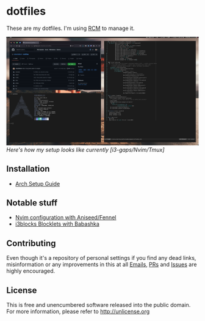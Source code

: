 dotfiles
===================
These are my dotfiles. I'm using [RCM](https://github.com/thoughtbot/rcm) to manage it.

![screenshot](https://github.com/RafaelDelboni/dotfiles/blob/master/docs/screenshot.png)
_Here's how my setup looks like currently [i3-gaps/Nvim/Tmux]_

## Installation
 - [Arch Setup Guide](https://github.com/RafaelDelboni/dotfiles/blob/master/docs/arch.md)

## Notable stuff
 - [Nvim configuration with Aniseed/Fennel](https://github.com/rafaeldelboni/dotfiles/tree/master/config/nvim)
 - [i3blocks Blocklets with Babashka](https://github.com/rafaeldelboni/dotfiles/tree/master/config/i3blocks/scripts)

## Contributing
Even though it's a repository of personal settings if you find any dead links, misinformation or any improvements in this at all
[Emails](https://github.com/rafaeldelboni), [PRs](https://github.com/rafaeldelboni/buildlogs/pulls) and [Issues](https://github.com/rafaeldelboni/buildlogs/issues)
are highly encouraged.

## License
This is free and unencumbered software released into the public domain.  
For more information, please refer to <http://unlicense.org>
